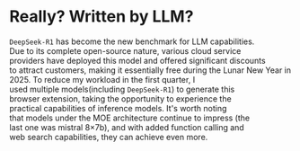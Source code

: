 # Really? Written by LLM?  
`DeepSeek-R1` has become the new benchmark for LLM capabilities.  
Due to its complete open-source nature, various cloud service  
providers have deployed this model and offered significant discounts  
to attract customers, making it essentially free during the Lunar 
New Year in 2025. To reduce my workload in the first quarter, I  
used multiple models(including `DeepSeek-R1`) to generate this  
browser extension, taking the opportunity to experience the  
practical capabilities of inference models. It's worth noting  
that models under the MOE architecture continue to impress (the  
last one was mistral 8×7b), and with added function calling and  
web search capabilities, they can achieve even more. 
